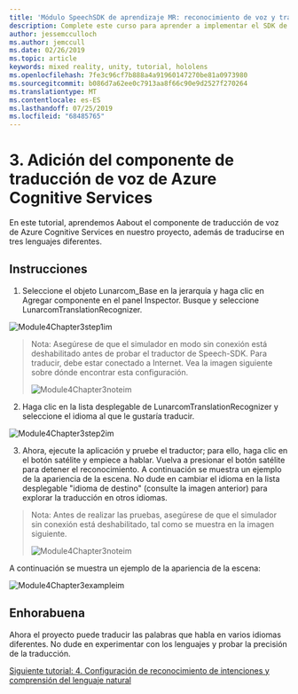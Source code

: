 ```yaml
---
title: 'Módulo SpeechSDK de aprendizaje MR: reconocimiento de voz y transcripción'
description: Complete este curso para aprender a implementar el SDK de voz de Azure en una aplicación de realidad mixta.
author: jessemcculloch
ms.author: jemccull
ms.date: 02/26/2019
ms.topic: article
keywords: mixed reality, unity, tutorial, hololens
ms.openlocfilehash: 7fe3c96cf7b888a4a91960147270be81a0973980
ms.sourcegitcommit: b086d7a62ee0c7913aa8f66c90e9d2527f270264
ms.translationtype: MT
ms.contentlocale: es-ES
ms.lasthandoff: 07/25/2019
ms.locfileid: "68485765"
---
```

# <a name="3----adding-the-azure-cognitive-services-speech-translation-component"></a>3.    Adición del componente de traducción de voz de Azure Cognitive Services

En este tutorial, aprendemos Aabout el componente de traducción de voz de Azure Cognitive Services en nuestro proyecto, además de traducirse en tres lenguajes diferentes. 

## <a name="instructions"></a>Instrucciones

1. Seleccione el objeto Lunarcom_Base en la jerarquía y haga clic en Agregar componente en el panel Inspector. Busque y seleccione LunarcomTranslationRecognizer.

![Module4Chapter3step1im](images/module4chapter3step1im.PNG)

> Nota: Asegúrese de que el simulador en modo sin conexión está deshabilitado antes de probar el traductor de Speech-SDK. Para traducir, debe estar conectado a Internet. Vea la imagen siguiente sobre dónde encontrar esta configuración. 
>
> ![Module4Chapter3noteim](images/module4chapter3noteim.PNG)

2. Haga clic en la lista desplegable de LunarcomTranslationRecognizer y seleccione el idioma al que le gustaría traducir.

![Module4Chapter3step2im](images/module4chapter3step2im.PNG)

3. Ahora, ejecute la aplicación y pruebe el traductor; para ello, haga clic en el botón satélite y empiece a hablar. Vuelva a presionar el botón satélite para detener el reconocimiento. A continuación se muestra un ejemplo de la apariencia de la escena. No dude en cambiar el idioma en la lista desplegable "idioma de destino" (consulte la imagen anterior) para explorar la traducción en otros idiomas.

> Nota: Antes de realizar las pruebas, asegúrese de que el simulador sin conexión está deshabilitado, tal como se muestra en la imagen siguiente.
>
> ![Module4Chapter3noteim](images/module4chapter3noteim.PNG)

A continuación se muestra un ejemplo de la apariencia de la escena:

![Module4Chapter3exampleim](images/module4chapter3exampleim.PNG)

## <a name="congratulations"></a>Enhorabuena

Ahora el proyecto puede traducir las palabras que habla en varios idiomas diferentes. No dude en experimentar con los lenguajes y probar la precisión de la traducción. 

[Siguiente tutorial: 4.  Configuración de reconocimiento de intenciones y comprensión del lenguaje natural](mrlearning-speechSDK-ch4.md)

